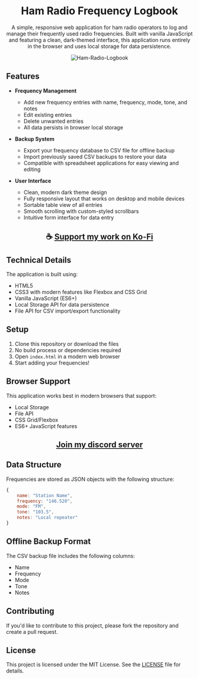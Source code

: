 <div align="center">

# Ham Radio Frequency Logbook

A simple, responsive web application for ham radio operators to log and manage their frequently used radio frequencies. Built with vanilla JavaScript and featuring a clean, dark-themed interface, this application runs entirely in the browser and uses local storage for data persistence.

![Ham-Radio-Logbook](https://github.com/user-attachments/assets/35bee59b-420b-4cd6-acbb-917b90936a6a)

</div>

## Features

- **Frequency Management**
  - Add new frequency entries with name, frequency, mode, tone, and notes
  - Edit existing entries
  - Delete unwanted entries
  - All data persists in browser local storage

- **Backup System**
  - Export your frequency database to CSV file for offline backup
  - Import previously saved CSV backups to restore your data
  - Compatible with spreadsheet applications for easy viewing and editing

- **User Interface**
  - Clean, modern dark theme design
  - Fully responsive layout that works on desktop and mobile devices
  - Sortable table view of all entries
  - Smooth scrolling with custom-styled scrollbars
  - Intuitive form interface for data entry

<div align="center">

## ☕ [Support my work on Ko-Fi](https://ko-fi.com/thatsinewave)

</div>

## Technical Details

The application is built using:
- HTML5
- CSS3 with modern features like Flexbox and CSS Grid
- Vanilla JavaScript (ES6+)
- Local Storage API for data persistence
- File API for CSV import/export functionality

## Setup

1. Clone this repository or download the files
2. No build process or dependencies required
3. Open `index.html` in a modern web browser
4. Start adding your frequencies!

## Browser Support

This application works best in modern browsers that support:
- Local Storage
- File API
- CSS Grid/Flexbox
- ES6+ JavaScript features

<div align="center">

## [Join my discord server](https://discord.gg/2nHHHBWNDw)

</div>

## Data Structure

Frequencies are stored as JSON objects with the following structure:
```javascript
{
    name: "Station Name",
    frequency: "146.520",
    mode: "FM",
    tone: "103.5",
    notes: "Local repeater"
}
```

## Offline Backup Format

The CSV backup file includes the following columns:
- Name
- Frequency
- Mode
- Tone
- Notes

## Contributing

If you'd like to contribute to this project, please fork the repository and create a pull request.

## License

This project is licensed under the MIT License. See the [LICENSE](LICENSE) file for details.

